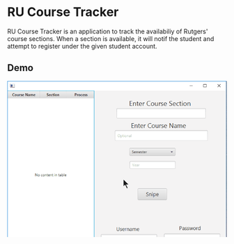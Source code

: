 # RU Course Tracker
RU Course Tracker is an application to track the availabiliy of Rutgers' course sections. When a section is available, it will notif the student and attempt to register under the given student account. 

## Demo
![](CourseDemo.gif)
